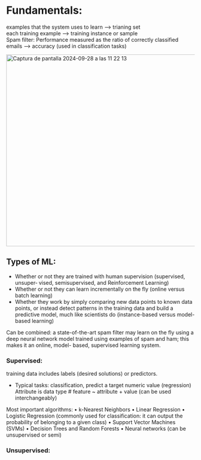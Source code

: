 # Fundamentals:
examples that the system uses to learn --> trianing set  
each training example --> training instance or sample  
Spam filter: Performance measured as the ratio of correctly classified emails --> accuracy (used in classification tasks) 

<img width="513" alt="Captura de pantalla 2024-09-28 a las 11 22 13" src="https://github.com/user-attachments/assets/889a1e93-583d-4c27-a77c-fcc0babab0ae">

## Types of ML: 
* Whether or not they are trained with human supervision (supervised, unsuper‐ vised, semisupervised, and Reinforcement Learning) 
* Whether or not they can learn incrementally on the fly (online versus batch learning) 
*  Whether they work by simply comparing new data points to known data points, or instead detect patterns in the training data and build a predictive model, much like scientists do (instance-based versus model-based learning) 

Can be combined: a state-of-the-art spam filter may learn on the fly using a deep neural network model trained using examples of spam and ham; this makes it an online, model- based, supervised learning system.

### Supervised: 
training data includes labels (desired solutions) or predictors.
* Typical tasks: classification, predict a target numeric value (regression)
Attribute is data type # feature ~ attribute + value (can be used interchangeably)

Most important algorithms: 
• k-Nearest Neighbors
• Linear Regression
• Logistic Regression (commonly used for classification: it can output the probability of belonging to a given class)
• Support Vector Machines (SVMs)
• Decision Trees and Random Forests
• Neural networks (can be unsupervised or semi)  

### Unsupervised:  













